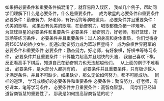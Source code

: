 如果把必要条件和重要条件搞混淆了，就容易陷入误区，
我举几个例子，帮助同学们理解下什么是必要条件，什么是重要条件。
&nbsp;
成为歌星的必要条件和重要条件
必要条件：勤奋努力，好老师，有好话筒等演唱道具，
必要条件并且重要条件：优美的歌喉，
如果没有优美的歌喉，在勤奋努力，唱歌都像杀猪一样难听。
&nbsp;
成为篮球巨星的必要条件和重要条件
必要条件：勤奋努力，好老师，有好篮球，好球场等练习条件，
必要条件并且重要条件：过人的身高和身体素质，
你们觉得身高150CM的娇小女生，能通过勤奋努力成为篮球巨星吗？
&nbsp;
成为象棋世界冠军的必要条件和重要条件
必要条件：勤奋努力，好老师，有好象棋，好棋书等练习条件，
必要条件并且重要条件：计算能力超高并且超快的头脑，
我自己喜欢下棋，反正看高手下棋后，知道自己在勤奋努力也无法超越他们。
&nbsp;
从上面的例子不难看出，
必要条件，是大部分人都拥有的，
&nbsp;
必要条件并且重要条件，只有极少数人才满足条件，并且不可缺少，如果缺少，那么无论如何努力，都不可能成功。
&nbsp;
同样的道理，
学习成绩好的必要条件和重要条件
必要条件：勤奋努力，好老师，有好课本，笔等学习条件，
必要条件并且重要条件：高智商智慧。
&nbsp;
同学们已经知道智商智慧的重要性了，
那我是如何提高智商智慧的呢？
